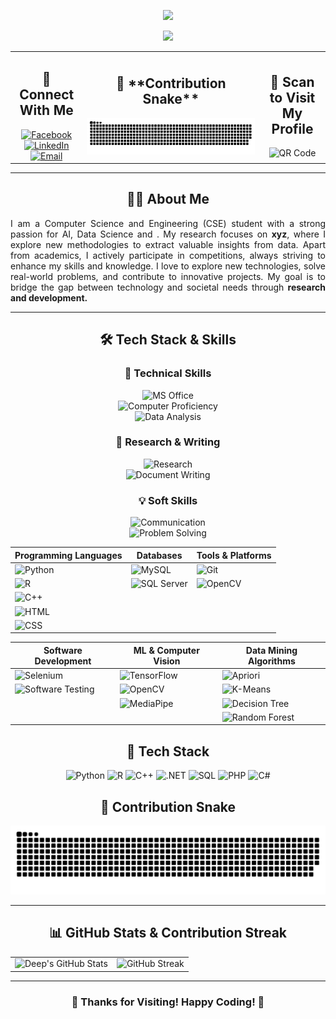<div align="center">
<!-- Typing Animation at the Top -->
<p align="center">
  <img src="https://readme-typing-svg.herokuapp.com?size=24&duration=1&color=FF0000&center=true&vCenter=true&multiline=true&width=500&height=50&lines=Welcome+to+My+GitHub!" />
</p>
<!-- Another Typing Animation Below -->
<p align="center">
  <img src="https://readme-typing-svg.herokuapp.com?size=24&duration=1000&color=00FF00&center=true&vCenter=true&multiline=true&width=800&height=50&lines=Hi+👋,+I'm+Sudeep+Mondal+Deep!;" />
</p>
  
<table width="100%">
  <!-- Left Side: Connect With Me -->
  <tr>
    <td align="center">
      <h2>🤝 Connect With Me</h2>
      <a href="https://www.facebook.com/sudeepmondaldeep/)">
        <img src="https://img.shields.io/badge/-Facebook-0077B5?style=flat&logo=Facebook&logoColor=white" alt="Facebook">
      </a>
      <br>
      <a href="https://www.linkedin.com/in/smdeep/">
        <img src="https://img.shields.io/badge/-LinkedIn-0077B5?style=flat&logo=linkedin&logoColor=white" alt="LinkedIn">
      </a>
      <br>
      <a href="mailto:smdeep137@gmail.com">
        <img src="https://img.shields.io/badge/-Email-D14836?style=flat&logo=gmail&logoColor=white" alt="Email">
      </a>
    </td>
  <!-- Centered Contribution Snake -->
  <td align="center" colspan="1">
    <h2>🐍 **Contribution Snake**</h2>
    <img src="https://github.com/sudeepmondal/sudeepmondal/blob/main/github-contribution-grid-snake-dark.svg" alt="Contribution Snake">
  </td>
  <!-- Right Side: Scan to Visit My Profile -->
  <td align="center">
    <h2>📱 Scan to Visit My Profile</h2>
    <img src="https://api.qrserver.com/v1/create-qr-code/?size=150x150&data=https://github.com/sudeepmondal" alt="QR Code" width="150">
  </td>
  </tr>
</table>

---

## 🧑‍💻 **About Me**  

  <p align="justify">
I am a Computer Science and Engineering (CSE) student with a strong passion for AI, Data Science and . My research focuses on <b>xyz</b>, where I explore new methodologies to extract valuable insights from data. Apart from academics, I actively participate in competitions, always striving to enhance my skills and knowledge. I love to explore new technologies, solve real-world problems, and contribute to innovative projects. My goal is to bridge the gap between technology and societal needs through <b>research and development.</b>  
  </p>

---
## 🛠️ **Tech Stack & Skills**  

### 🚀 **Technical Skills**  
![MS Office](https://img.shields.io/badge/-MS%20Office-D83B01?style=flat&logo=microsoft-office&logoColor=white)  
![Computer Proficiency](https://img.shields.io/badge/-Computer%20Proficiency-0078D4?style=flat&logo=windows&logoColor=white)  
![Data Analysis](https://img.shields.io/badge/-Data%20Analysis-1F70C1?style=flat&logo=tableau&logoColor=white)  

### 📑 **Research & Writing**  
![Research](https://img.shields.io/badge/-Research-FF6F00?style=flat&logo=google-scholar&logoColor=white)  
![Document Writing](https://img.shields.io/badge/-Document%20Writing-02569B?style=flat&logo=microsoft-word&logoColor=white)  

### 💡 **Soft Skills**  
![Communication](https://img.shields.io/badge/-Communication-ff4081?style=flat&logo=wechat&logoColor=white)  
![Problem Solving](https://img.shields.io/badge/-Problem%20Solving-0A66C2?style=flat&logo=thinkpad&logoColor=white)  

| **Programming Languages** | **Databases** | **Tools & Platforms** |
|--------------------------|--------------|----------------------|
| ![Python](https://img.shields.io/badge/-Python-3776AB?style=flat&logo=python&logoColor=white) | ![MySQL](https://img.shields.io/badge/-MySQL-4479A1?style=flat&logo=mysql&logoColor=white) | ![Git](https://img.shields.io/badge/-Git-F05032?style=flat&logo=git&logoColor=white) |
| ![R](https://img.shields.io/badge/-R-276DC3?style=flat&logo=r&logoColor=white) | ![SQL Server](https://img.shields.io/badge/-SQL%20Server-CC2927?style=flat&logo=microsoft-sql-server&logoColor=white) | ![OpenCV](https://img.shields.io/badge/-OpenCV-5C3EE8?style=flat&logo=opencv&logoColor=white) |
| ![C++](https://img.shields.io/badge/-C++-00599C?style=flat&logo=c%2B%2B&logoColor=white) |  |  |
| ![HTML](https://img.shields.io/badge/-HTML5-E34F26?style=flat&logo=html5&logoColor=white) |  |  |
| ![CSS](https://img.shields.io/badge/-CSS3-1572B6?style=flat&logo=css3&logoColor=white) |  |  |

| **Software Development** | **ML & Computer Vision** | **Data Mining Algorithms** |
|-------------------------|------------------------|--------------------------|
| ![Selenium](https://img.shields.io/badge/-Selenium-43B02A?style=flat&logo=selenium&logoColor=white) | ![TensorFlow](https://img.shields.io/badge/-TensorFlow-FF6F00?style=flat&logo=tensorflow&logoColor=white) | ![Apriori](https://img.shields.io/badge/-Apriori-006400?style=flat&logo=apache-spark&logoColor=white) |
| ![Software Testing](https://img.shields.io/badge/-Software%20Testing-5A67D8?style=flat&logo=testing-library&logoColor=white) | ![OpenCV](https://img.shields.io/badge/-OpenCV-5C3EE8?style=flat&logo=opencv&logoColor=white) | ![K-Means](https://img.shields.io/badge/-K%20Means-00CED1?style=flat&logo=google&logoColor=white) |
|  | ![MediaPipe](https://img.shields.io/badge/-MediaPipe-FF4500?style=flat&logo=google&logoColor=white) | ![Decision Tree](https://img.shields.io/badge/-Decision%20Tree-008000?style=flat&logo=scikitlearn&logoColor=white) |
|  |  | ![Random Forest](https://img.shields.io/badge/-Random%20Forest-6A5ACD?style=flat&logo=scikitlearn&logoColor=white) |




## 🚀 **Tech Stack**  

![Python](https://img.shields.io/badge/-Python-3776AB?style=flat&logo=python&logoColor=white)  ![R](https://img.shields.io/badge/-R-276DC3?style=flat&logo=r&logoColor=white) ![C++](https://img.shields.io/badge/-C++-00599C?style=flat&logo=c%2B%2B&logoColor=white)  ![.NET](https://img.shields.io/badge/-.NET-5C2D91?style=flat&logo=dotnet&logoColor=white)  ![SQL](https://img.shields.io/badge/-SQL-4479A1?style=flat&logo=mysql&logoColor=white)  ![PHP](https://img.shields.io/badge/-PHP-777BB4?style=flat&logo=php&logoColor=white)   ![C#](https://img.shields.io/badge/-C%23-239120?style=flat&logo=c-sharp&logoColor=white)  

## 🐍 **Contribution Snake**  
![Contribution Snake](https://github.com/sudeepmondal/sudeepmondal/blob/main/github-contribution-grid-snake-dark.svg)

---

## 📊 **GitHub Stats & Contribution Streak**  

<div align="center">
  <table>
    <tr>
      <td><img src="https://github-readme-stats.vercel.app/api?username=sudeepmondal&show_icons=true&theme=radical" alt="Deep's GitHub Stats"></td>
      <td><img src="https://streak-stats.demolab.com/?user=sudeepmondal&theme=radical" alt="GitHub Streak"></td>
    </tr>
  </table>
</div>

---

### 🎉 **Thanks for Visiting! Happy Coding! 🚀**
